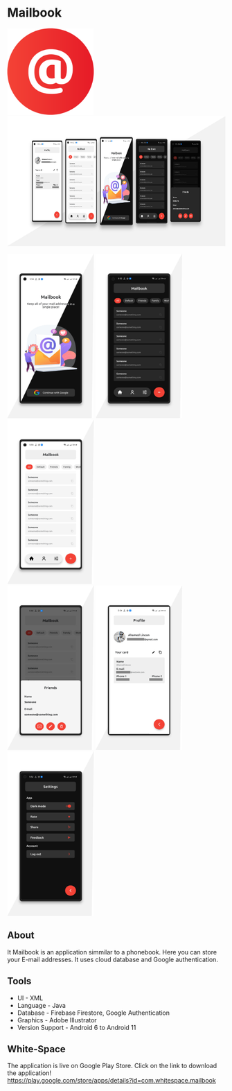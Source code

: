 # Mailbook

<img  src= "Asset/Mailbook.png" width= 200 height= 200>

<img  src= "Asset/Banner.jpg" width= 650 height= 300> 

<img  src= "Asset/Snap (1).jpg" width= 200 height= 380> <img  src= "Asset/Snap (2).jpg" width= 200 height= 380> <img  src= "Asset/Snap (3).jpg" width= 200 height= 380> <br/>
<img  src= "Asset/Snap(4).jpg" width= 200 height= 380> <img  src= "Asset/Snap (5).jpg" width= 200 height= 380> <img  src= "Asset/Snap (6).jpg" width= 200 height= 380> 

## About
It Mailbook is an application simmilar to a phonebook. Here you can store your E-mail addresses. It uses cloud database and Google authentication.

## Tools

- UI - XML
- Language - Java
- Database - Firebase Firestore, Google Authentication
- Graphics - Adobe Illustrator
- Version Support - Android 6 to Android 11


## White-Space

The application is live on Google Play Store.
Click on the link to download the application! <br/>
https://play.google.com/store/apps/details?id=com.whitespace.mailbook
